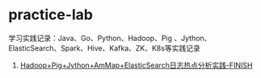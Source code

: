 # practice-lab

学习实践记录：Java、Go、Python、Hadoop、Pig 、Jython、ElasticSearch、Spark、Hive、Kafka、ZK、K8s等实践记录

1. [Hadoop+Pig+Jython+AmMap+ElasticSearch日志热点分析实践-FINISH](Hadoop+Pig+Jython+AmMap+ElasticSearch/README.md)
